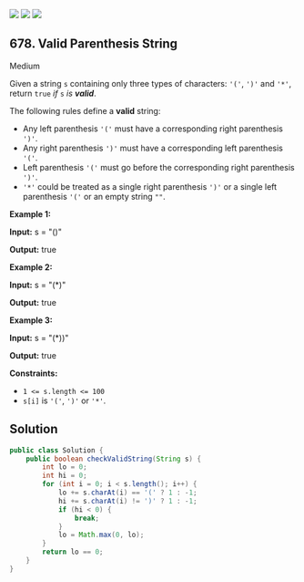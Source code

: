 [![](https://img.shields.io/github/stars/javadev/LeetCode-in-Java?label=Stars&style=flat-square)](https://github.com/javadev/LeetCode-in-Java)
[![](https://img.shields.io/github/forks/javadev/LeetCode-in-Java?label=Fork%20me%20on%20GitHub%20&style=flat-square)](https://github.com/javadev/LeetCode-in-Java/fork)
[![](https://img.shields.io/badge/-LeetCode%20in%20Kotlin-blue?style=flat-square)](https://github.com/javadev/LeetCode-in-Kotlin)

## 678\. Valid Parenthesis String

Medium

Given a string `s` containing only three types of characters: `'('`, `')'` and `'*'`, return `true` _if_ `s` _is **valid**_.

The following rules define a **valid** string:

*   Any left parenthesis `'('` must have a corresponding right parenthesis `')'`.
*   Any right parenthesis `')'` must have a corresponding left parenthesis `'('`.
*   Left parenthesis `'('` must go before the corresponding right parenthesis `')'`.
*   `'*'` could be treated as a single right parenthesis `')'` or a single left parenthesis `'('` or an empty string `""`.

**Example 1:**

**Input:** s = "()"

**Output:** true

**Example 2:**

**Input:** s = "(\*)"

**Output:** true

**Example 3:**

**Input:** s = "(\*))"

**Output:** true

**Constraints:**

*   `1 <= s.length <= 100`
*   `s[i]` is `'('`, `')'` or `'*'`.

## Solution

```java
public class Solution {
    public boolean checkValidString(String s) {
        int lo = 0;
        int hi = 0;
        for (int i = 0; i < s.length(); i++) {
            lo += s.charAt(i) == '(' ? 1 : -1;
            hi += s.charAt(i) != ')' ? 1 : -1;
            if (hi < 0) {
                break;
            }
            lo = Math.max(0, lo);
        }
        return lo == 0;
    }
}
```